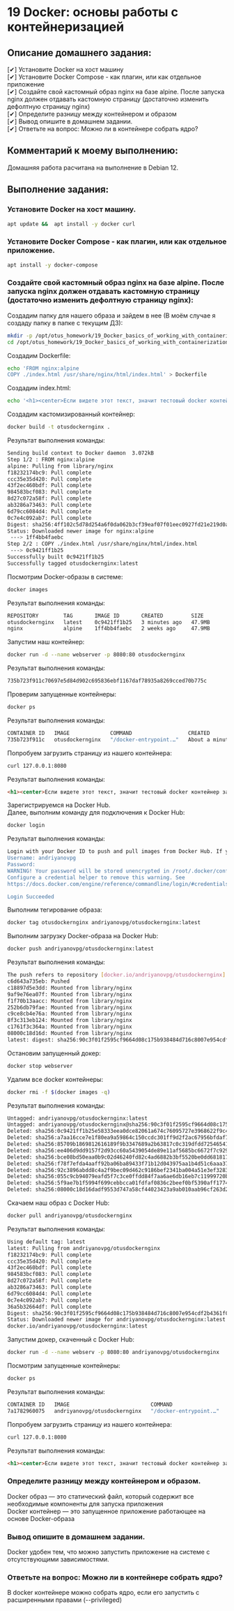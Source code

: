 # 19 Docker: основы работы с контейнеризацией  

## Описание домашнего задания:  
  [✔] Установите Docker на хост машину  
  [✔] Установите Docker Compose - как плагин, или как отдельное приложение  
  [✔] Создайте свой кастомный образ nginx на базе alpine. После запуска nginx должен отдавать кастомную страницу (достаточно изменить дефолтную страницу nginx)  
  [✔] Определите разницу между контейнером и образом  
  [✔] Вывод опишите в домашнем задании.  
  [✔] Ответьте на вопрос: Можно ли в контейнере собрать ядро?  

## Комментарий к моему выполнению:
Домашняя работа расчитана на выполнение в Debian 12.  

## Выполнение задания:  

### Установите Docker на хост машину.  
```bash
apt update &&  apt install -y docker curl
```

### Установите Docker Compose - как плагин, или как отдельное приложение.  
```bash
apt install -y docker-compose
```

### Создайте свой кастомный образ nginx на базе alpine. После запуска nginx должен отдавать кастомную страницу (достаточно изменить дефолтную страницу nginx):  

Создадим папку для нашего образа и зайдем в нее (В моём случае я создаду папку в папке c текущим ДЗ):
```bash
mkdir -p /opt/otus_homework/19_Docker_basics_of_working_with_containerization/otus_docker_nginx;\
cd /opt/otus_homework/19_Docker_basics_of_working_with_containerization/otus_docker_nginx
```

Создадим Dockerfile:
```bash
echo 'FROM nginx:alpine
COPY ./index.html /usr/share/nginx/html/index.html' > Dockerfile
```

Создадим index.html:
```bash
echo '<h1><center>Если видете этот текст, значит тестовый docker контейнер запустился.</center></h1>' > index.html
```

Создадим кастомизированный контейнер:
```bash
docker build -t otusdockernginx .
```

Результат выполнения команды:
```bash
Sending build context to Docker daemon  3.072kB
Step 1/2 : FROM nginx:alpine
alpine: Pulling from library/nginx
f18232174bc9: Pull complete
ccc35e35d420: Pull complete
43f2ec460bdf: Pull complete
984583bcf083: Pull complete
8d27c072a58f: Pull complete
ab3286a73463: Pull complete
6d79cc6084d4: Pull complete
0c7e4c092ab7: Pull complete
Digest: sha256:4ff102c5d78d254a6f0da062b3cf39eaf07f01eec0927fd21e219d0af8bc0591
Status: Downloaded newer image for nginx:alpine
 ---> 1ff4bb4faebc
Step 2/2 : COPY ./index.html /usr/share/nginx/html/index.html
 ---> 0c9421ff1b25
Successfully built 0c9421ff1b25
Successfully tagged otusdockernginx:latest
```

Посмотрим Docker-образы в системе:
```bash
docker images
```

Результат выполнения команды:
```bash
REPOSITORY        TAG       IMAGE ID       CREATED         SIZE
otusdockernginx   latest    0c9421ff1b25   3 minutes ago   47.9MB
nginx             alpine    1ff4bb4faebc   2 weeks ago     47.9MB
```

Запустим наш контейнер:
```bash
docker run -d --name webserver -p 8080:80 otusdockernginx
```

Результат выполнения команды:
```bash
735b723f911c70697e5d84d902c695836ebf1167daf78935a8269cced70b775c
```

Проверим запущенные контейнеры:
```bash
docker ps
```

Результат выполнения команды:
```bash
CONTAINER ID   IMAGE             COMMAND                  CREATED              STATUS              PORTS                                   NAMES
735b723f911c   otusdockernginx   "/docker-entrypoint.…"   About a minute ago   Up About a minute   0.0.0.0:8080->80/tcp, :::8080->80/tcp   webserver
```

Попробуем загрузить страницу из нашего контейнера:

```bash
curl 127.0.0.1:8080
```

Результат выполнения команды:
```html
<h1><center>Если видете этот текст, значит тестовый docker контейнер запустился.</center></h1>
```

Зарегистрируемся на Docker Hub.  
Далее, выполним команду для подключения к Docker Hub:  

```bash
docker login
```

Результат выполнения команды:
```bash
Login with your Docker ID to push and pull images from Docker Hub. If you don't have a Docker ID, head over to https://hub.docker.com to create one.
Username: andriyanovpg
Password:
WARNING! Your password will be stored unencrypted in /root/.docker/config.json.
Configure a credential helper to remove this warning. See
https://docs.docker.com/engine/reference/commandline/login/#credentials-store

Login Succeeded
```

Выполним тегирование образа:
```bash
docker tag otusdockernginx andriyanovpg/otusdockernginx:latest
```

Выполним загрузку Docker-образа на Docker Hub:
```bash
docker push andriyanovpg/otusdockernginx:latest
```

Результат выполнения команды:
```bash
The push refers to repository [docker.io/andriyanovpg/otusdockernginx]
c6d643a735eb: Pushed
c18897d5e3dd: Mounted from library/nginx
9af9e76ea07f: Mounted from library/nginx
f1f70b13aacc: Mounted from library/nginx
252b6db79fae: Mounted from library/nginx
c9ce8cb4e76a: Mounted from library/nginx
8f3c313eb124: Mounted from library/nginx
c1761f3c364a: Mounted from library/nginx
08000c18d16d: Mounted from library/nginx
latest: digest: sha256:90c3f01f2595cf9664d08c175b938484d716c8007e954cdf2b4361f066fc5e18 size: 2196
```

Остановим запущенный докер:
```bash
docker stop webserver
```

Удалим все docker контейнеры:
```bash
docker rmi -f $(docker images -q)
```

Результат выполнения команды:
```bash
Untagged: andriyanovpg/otusdockernginx:latest
Untagged: andriyanovpg/otusdockernginx@sha256:90c3f01f2595cf9664d08c175b938484d716c8007e954cdf2b4361f066fc5e18
Deleted: sha256:0c9421ff1b25e58333eea0dce82061a674c76095727e3968622f9c417f930d0b
Deleted: sha256:a7aa16cce7e1f80ea9a59864c150ccdc301ff9d2f2ac67956bfdaf7975906df3
Deleted: sha256:85709b1869812616189f9b3347689a2b63817c0c319dfdd725465413ad70623d
Deleted: sha256:ee406d9dd9157f2d93cc60a5439054de89e11af5685bc6672f7c929cd9fe5a90
Deleted: sha256:bce08bd50eaa0b9c02d46240fd82c4ad6882b3bf5520be0dd681817bc085bc88
Deleted: sha256:f78f7efda4aaff92ba06ba89433f71b12d043975aa1b4d51c6aaa37048346713
Deleted: sha256:92c3896abdd8c4a2f9bec09d462c9186bef2341ba004a51e3ef328346c0cbe53
Deleted: sha256:055c9cb94079eafd5f7c3ce0ffdd84f7aa6ae6db16eb7c11999720b80cd58360
Deleted: sha256:5f9ae7b1f5994f699cebbcca01fdfaf0836c2beef0bf5390aff17744d642ee15
Deleted: sha256:08000c18d16dadf9553d747a58cf44023423a9ab010aab96cf263d2216b8b350
```

Скачаем наш образ с Docker Hub:
```bash
docker pull andriyanovpg/otusdockernginx
```

Результат выполнения команды:
```bash
Using default tag: latest
latest: Pulling from andriyanovpg/otusdockernginx
f18232174bc9: Pull complete
ccc35e35d420: Pull complete
43f2ec460bdf: Pull complete
984583bcf083: Pull complete
8d27c072a58f: Pull complete
ab3286a73463: Pull complete
6d79cc6084d4: Pull complete
0c7e4c092ab7: Pull complete
36a5b32664df: Pull complete
Digest: sha256:90c3f01f2595cf9664d08c175b938484d716c8007e954cdf2b4361f066fc5e18
Status: Downloaded newer image for andriyanovpg/otusdockernginx:latest
docker.io/andriyanovpg/otusdockernginx:latest
```

Запустим докер, скаченный с Docker Hub:
```bash
docker run -d --name webserv -p 8080:80 andriyanovpg/otusdockernginx
```

Посмотрим запущенные контейнеры:
```bash
docker ps
```

Результат выполнения команды:
```bash
CONTAINER ID   IMAGE                          COMMAND                  CREATED          STATUS          PORTS                                   NAMES
7a1782960075   andriyanovpg/otusdockernginx   "/docker-entrypoint.…"   12 seconds ago   Up 11 seconds   0.0.0.0:8080->80/tcp, :::8080->80/tcp   webserv
```

Попробуем загрузить страницу из нашего контейнера:
```bash
curl 127.0.0.1:8080
```

Результат выполнения команды:
```html
<h1><center>Если видете этот текст, значит тестовый docker контейнер запустился.</center></h1>
```  

### Определите разницу между контейнером и образом.  
Docker образ — это статический файл, который содержит все необходимые компоненты для запуска приложения  
Docker контейнер — это запущенное приложение работающее на основе Docker-образа  

### Вывод опишите в домашнем задании.  

Docker удобен тем, что можно запустить приложение на системе с отсутствующими зависимостями.

### Ответьте на вопрос: Можно ли в контейнере собрать ядро?   

В docker контейнере можно собрать ядро, если его запустить с расширенными правами (--privileged)